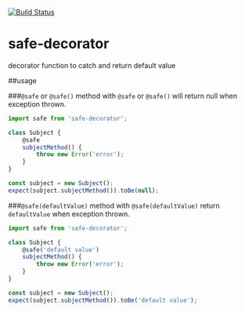 [![Build Status](https://travis-ci.org/twksos/safe-decorator.svg?branch=master)](https://travis-ci.org/twksos/safe-decorator)

# safe-decorator
decorator function to catch and return default value

##usage

###`@safe` or `@safe()`
method with `@safe` or `@safe()` will return null when exception thrown. 

```javascript
import safe from 'safe-decorator';

class Subject {
    @safe
    subjectMethod() {
        throw new Error('error');
    }
}

const subject = new Subject();
expect(subject.subjectMethod()).toBe(null);
```

###`@safe(defaultValue)`
method with `@safe(defaultValue)` return `defaultValue` when exception thrown. 

```javascript
import safe from 'safe-decorator';

class Subject {
    @safe('default value')
    subjectMethod() {
        throw new Error('error');
    }
}

const subject = new Subject();
expect(subject.subjectMethod()).toBe('default value');
```

